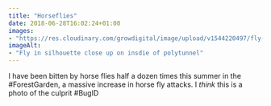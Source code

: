 ```yaml
---
title: "Horseflies"
date: 2018-06-28T16:02:24+01:00
images: 
- "https://res.cloudinary.com/growdigital/image/upload/v1544220497/fly-41237301410.jpg"
imageAlt: 
- "Fly in silhouette close up on insdie of polytunnel"
---
```


I have been bitten by horse flies half a dozen times this summer in the #ForestGarden, a massive increase in horse fly attacks. I _think_ this is a photo of the culprit #BugID
